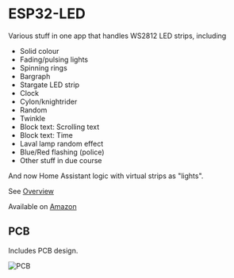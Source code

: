 # ESP32-LED

Various stuff in one app that handles WS2812 LED strips, including

- Solid colour
- Fading/pulsing lights
- Spinning rings
- Bargraph
- Stargate LED strip
- Clock
- Cylon/knightrider
- Random
- Twinkle
- Block text: Scrolling text
- Block text: Time
- Laval lamp random effect
- Blue/Red flashing (police)
- Other stuff in due course

And now Home Assistant logic with virtual strips as "lights".

See [Overview](Manuals/Overview.md)

Available on [Amazon](https://www.amazon.co.uk/dp/B0C1W1XJS8)

## PCB

Includes PCB design.

![PCB](https://github.com/revk/ESP32-LED/assets/996983/8e2a64f9-da85-4a94-b932-1a261bbbac17)
